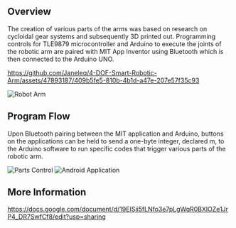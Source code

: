 ## Overview
The creation of various parts of the arms was based on research on cycloidal gear systems and subsequently 3D printed out.
Programming controls for TLE9879 microcontroller and Arduino to execute the joints of the robotic arm
are paired with MIT App Inventor using Bluetooth which is then connected to the Arduino UNO.

https://github.com/Janeleq/4-DOF-Smart-Robotic-Arm/assets/47893187/409b5fe5-810b-4b1d-a47e-207e57f35c93

![Robot Arm](https://user-images.githubusercontent.com/47893187/185803101-0adfc6e7-b76c-4729-9f88-58f31a729969.PNG)


## Program Flow
Upon Bluetooth pairing between the MIT application and Arduino, buttons on the applications can be held to send a one-byte integer, declared m, to the Arduino software to run specific codes that trigger various parts of the robotic arm.

![Parts Control](https://user-images.githubusercontent.com/47893187/185803242-b22f92c5-1795-432e-9591-e61a918d5326.PNG)
![Android Application](https://user-images.githubusercontent.com/47893187/185803599-3d4d97f7-0af8-4a0e-8019-0f265f546d76.PNG)

## More Information
https://docs.google.com/document/d/19EISji5fLNfo3e7pLgWqR0BXlOZe1JrP4_DR7SwfCf8/edit?usp=sharing
